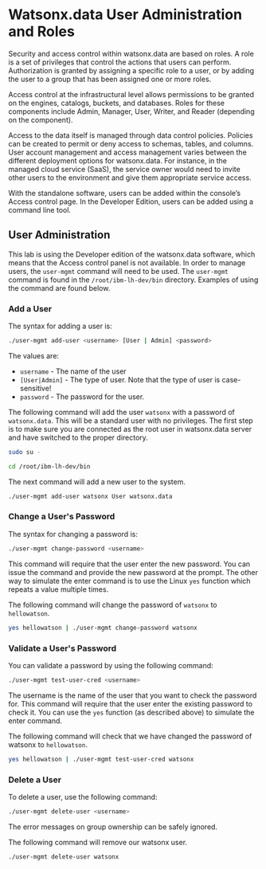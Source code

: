 # Watsonx.data User Administration and Roles

Security and access control within watsonx.data are based on roles. A role is a set of privileges that control the actions that users can perform. Authorization is granted by assigning a specific role to a user, or by adding the user to a group that has been assigned one or more roles.

Access control at the infrastructural level allows permissions to be granted on the engines, catalogs, buckets, and databases. Roles for these components include Admin, Manager, User, Writer, and Reader (depending on the component).

Access to the data itself is managed through data control policies. Policies can be created to permit or deny access to schemas, tables, and columns.
User account management and access management varies between the different deployment options for watsonx.data. For instance, in the managed cloud service (SaaS), the service owner would need to invite other users to the environment and give them appropriate service access.

With the standalone software, users can be added within the console’s Access control page. In the Developer Edition, users can be added using a command line tool.

## User Administration

This lab is using the Developer edition of the watsonx.data software, which means that the Access control panel is not available. In order to manage users, the `user-mgmt` command will need to be used. The `user-mgmt` command is found in the `/root/ibm-lh-dev/bin` directory. Examples of using the command are found below.

### Add a User
The syntax for adding a user is:
```bash
./user-mgmt add-user <username> [User | Admin] <password>
```
The values are:

* `username` - The name of the user
* `[User|Admin]` - The type of user. Note that the type of user is case-sensitive!
* `password` - The password for the user.

The following command will add the user `watsonx` with a password of `watsonx.data`. This will be a standard user with no privileges. The first step is to make sure you are connected as the root user in watsonx.data server and have switched to the proper directory.

```bash
sudo su -
```
```bash
cd /root/ibm-lh-dev/bin
```

The next command will add a new user to the system.

```bash
./user-mgmt add-user watsonx User watsonx.data
```

### Change a User's Password
The syntax for changing a password is:
```bash
./user-mgmt change-password <username>
```

This command will require that the user enter the new password. You can issue the command and provide the new password at the prompt. The other way to simulate the enter command is to use the Linux `yes` function which repeats a value multiple times.

The following command will change the password of `watsonx` to `hellowatson`.

```bash
yes hellowatson | ./user-mgmt change-password watsonx
```

### Validate a User's Password

You can validate a password by using the following command:

```bash
./user-mgmt test-user-cred <username>
```

The username is the name of the user that you want to check the password for. This command will require that the user enter the existing password to check it. You can use the `yes` function (as described above) to simulate the enter command.

The following command will check that we have changed the password of watsonx to `hellowatson`.

``` bash
yes hellowatson | ./user-mgmt test-user-cred watsonx
```

### Delete a User
To delete a user, use the following command:

```bash
./user-mgmt delete-user <username>
```

The error messages on group ownership can be safely ignored.

The following command will remove our watsonx user.

```bash
./user-mgmt delete-user watsonx
```
